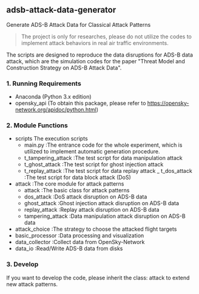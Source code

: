 ## adsb-attack-data-generator
Generate ADS-B Attack Data for Classical Attack Patterns

> The project is only for researches, please do not utilize the codes to implement 
> attack behaviors in real air traffic environments.

The scripts are designed to reproduce the data disruptions for ADS-B data attack, which
are the simulation codes for the paper "Threat Model and Construction Strategy on ADS-B Attack Data".

### 1. Running Requirements
- Anaconda (Python 3.x edition)
- opensky_api (To obtain this package, please refer to https://opensky-network.org/apidoc/python.html)

### 2. Module Functions

- scripts The execution scripts
  - main.py  :The entrance code for the whole experiment, which is utilized to implement automatic generation procedure.
  - t_tampering_attack :The test script for data manipulation attack
  - t_ghost_attack :The test script for ghost injection attack
  - t_replay_attack :The test script for data replay attack
  _ t_dos_attack :The test script for data block attack (DoS)
- attack :The core module for attack patterns
  - attack :The basic class for attack patterns
  - dos_attack :DoS attack disruption on ADS-B data
  - ghost_attack :Ghost injection attack disruption on ADS-B data
  - replay_attack :Replay attack disruption on ADS-B data
  - tampering_attack :Data manipulation attack disruption on ADS-B data
- attack_choice :The strategy to choose the attacked flight targets
- basic_processor :Data processing and visualization
- data_collector :Collect data from OpenSky-Network
- data_io :Read/Write ADS-B data from disks

### 3. Develop

If you want to develop the code, please inherit the class: attack to extend new attack patterns.